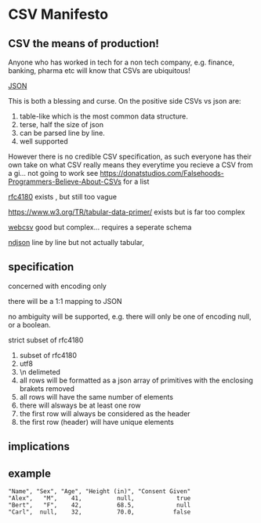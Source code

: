 # CSV Manifesto

## CSV the means of production!

Anyone who has worked in tech for a non tech company, e.g. finance, banking, pharma etc will know that CSVs are ubiquitous!

[JSON](https://datatracker.ietf.org/doc/html/rfc8259)


This is both a blessing and curse. On the positive side CSVs vs json are:
1. table-like which is the most common data structure. 
2. terse, half the size of json
3. can be parsed line by line. 
4. well supported

However there is no credible CSV specification, as such everyone has their own take on what CSV really means they everytime you recieve a CSV from a gi... not going to work
see https://donatstudios.com/Falsehoods-Programmers-Believe-About-CSVs for a list


[rfc4180](https://datatracker.ietf.org/doc/html/rfc4180)  exists , but still too vague

https://www.w3.org/TR/tabular-data-primer/ exists but is far too complex

[webcsv](https://eaglebush.github.io/webcsv/) good but complex... requires a seperate schema

[ndjson](https://github.com/ndjson/ndjson-spec) line by line but not actually tabular, 

## specification

concerned with encoding only

there will be a 1:1 mapping to JSON

no ambiguity will be supported, e.g. there will only be one of encoding null, or a boolean.

strict subset of rfc4180


1. subset of rfc4180
2. utf8
3. \n delimeted
4. all rows will be formatted as a json array of primitives with the enclosing brakets removed
5. all rows will have the same number of elements
6. there will alsways be at least one row
7. the first row will always be considered as the header
8. the first row (header) will have unique elements

## implications


## example

```csv
"Name", "Sex", "Age", "Height (in)", "Consent Given"
"Alex",   "M",    41,          null,            true
"Bert",   "F",    42,          68.5,            null
"Carl",  null,    32,          70.0,           false
```
